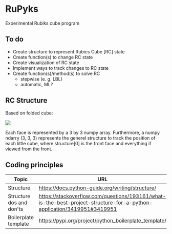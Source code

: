 # RuPyks

Experimental Rubiks cube program

## To do

- Create structure to represent Rubics Cube [RC] state
- Create function(s) to change RC state
- Create visualization of RC state
- Implement ways to track changes to RC state
- Create function(s)/method(s) to solve RC
    - stepwise (e. g. LBL)
    - automatic, ML?

## RC Structure

Based on folded cube:

[![](https://ruwix.com/pics/western-color-scheme-rubiks-cube.jpg)](https://ruwix.com/the-rubiks-cube/japanese-western-color-schemes/)

Each face is represented by a 3 by 3 numpy array. Furthermore, a numpy ndarry (3, 3, 3) represents the generel structure to track the position of each little cube, where structure[0] is the front face and everything if viewed from the front.

## Coding principles

Topic | URL
--- | ---
Structure | https://docs.python-guide.org/writing/structure/
Structure dos and don'ts | https://stackoverflow.com/questions/193161/what-is-the-best-project-structure-for-a-python-application/3419951#3419951
Boilerplate template | https://pypi.org/project/python_boilerplate_template/
